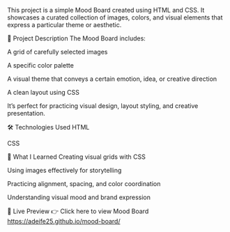 This project is a simple Mood Board created using HTML and CSS. It showcases a curated collection of images, colors, and visual elements that express a particular theme or aesthetic.

🧠 Project Description
The Mood Board includes:

A grid of carefully selected images

A specific color palette

A visual theme that conveys a certain emotion, idea, or creative direction

A clean layout using CSS

It’s perfect for practicing visual design, layout styling, and creative presentation.

🛠️ Technologies Used
HTML

CSS

🌱 What I Learned
Creating visual grids with CSS

Using images effectively for storytelling

Practicing alignment, spacing, and color coordination

Understanding visual mood and brand expression

🚀 Live Preview
👉 Click here to view Mood Board
https://adeife25.github.io/mood-board/
